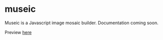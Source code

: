 museic
======

Museic is a Javascript image mosaic builder.
Documentation coming soon.


Preview [here](https://rawgit.com/bugflux/museic/master/example/index.html)